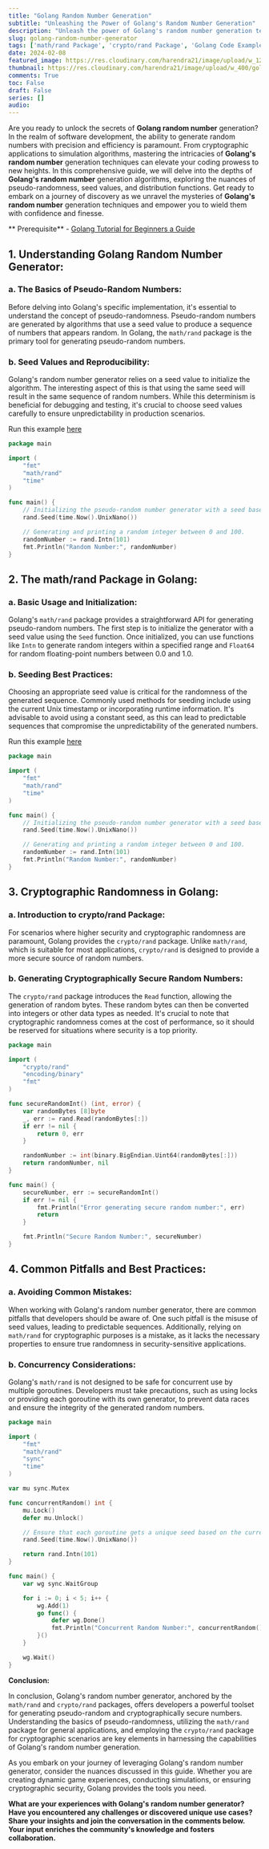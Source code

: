 ```yaml
---
title: "Golang Random Number Generation"
subtitle: "Unleashing the Power of Golang's Random Number Generation"
description: "Unleash the power of Golang's random number generation techniques for flawless precision in your programming endeavors."
slug: golang-random-number-generator
tags: ['math/rand Package', 'crypto/rand Package', 'Golang Code Examples', 'Golang Best Practices']
date: 2024-02-08
featured_image: https://res.cloudinary.com/harendra21/image/upload/w_1200/golangwithexample/5f9c9819740569d1a4ca1826_ep970x.jpg
thumbnail: https://res.cloudinary.com/harendra21/image/upload/w_400/golangwithexample/5f9c9819740569d1a4ca1826_ep970x.jpg
comments: True
toc: False
draft: False
series: []
audio: 
---
```

Are you ready to unlock the secrets of **Golang random number** generation? In the realm of software development, the ability to generate random numbers with precision and efficiency is paramount. From cryptographic applications to simulation algorithms, mastering the intricacies of **Golang's random number** generation techniques can elevate your coding prowess to new heights. In this comprehensive guide, we will delve into the depths of **Golang's random number** generation algorithms, exploring the nuances of pseudo-randomness, seed values, and distribution functions. Get ready to embark on a journey of discovery as we unravel the mysteries of **Golang's random number** generation techniques and empower you to wield them with confidence and finesse.

** Prerequisite** - [Golang Tutorial for Beginners a Guide](https://golang.withcodeexample.com/blog/golang-tutorial-for-beginners/)

## 1. Understanding  Golang Random Number Generator:

### a. The Basics of Pseudo-Random Numbers:

Before delving into Golang's specific implementation, it's essential to understand the concept of pseudo-randomness. Pseudo-random numbers are generated by algorithms that use a seed value to produce a sequence of numbers that appears random. In Golang, the `math/rand` package is the primary tool for generating pseudo-random numbers.

### b. Seed Values and Reproducibility:

Golang's random number generator relies on a seed value to initialize the algorithm. The interesting aspect of this is that using the same seed will result in the same sequence of random numbers. While this determinism is beneficial for debugging and testing, it's crucial to choose seed values carefully to ensure unpredictability in production scenarios.

Run this example [here](https://go.dev/play/p/5MUTW3HxRNX)

```go
package main

import (
	"fmt"
	"math/rand"
	"time"
)

func main() {
	// Initializing the pseudo-random number generator with a seed based on the current Unix timestamp.
	rand.Seed(time.Now().UnixNano())

	// Generating and printing a random integer between 0 and 100.
	randomNumber := rand.Intn(101)
	fmt.Println("Random Number:", randomNumber)
}
```

## 2. The math/rand Package in Golang:

### a. Basic Usage and Initialization:

Golang's `math/rand` package provides a straightforward API for generating pseudo-random numbers. The first step is to initialize the generator with a seed value using the `Seed` function. Once initialized, you can use functions like `Intn` to generate random integers within a specified range and `Float64` for random floating-point numbers between 0.0 and 1.0.

### b. Seeding Best Practices:

Choosing an appropriate seed value is critical for the randomness of the generated sequence. Commonly used methods for seeding include using the current Unix timestamp or incorporating runtime information. It's advisable to avoid using a constant seed, as this can lead to predictable sequences that compromise the unpredictability of the generated numbers.

Run this example [here](https://go.dev/play/p/5MUTW3HxRNX)

```go
package main

import (
	"fmt"
	"math/rand"
	"time"
)

func main() {
	// Initializing the pseudo-random number generator with a seed based on the current Unix timestamp.
	rand.Seed(time.Now().UnixNano())

	// Generating and printing a random integer between 0 and 100.
	randomNumber := rand.Intn(101)
	fmt.Println("Random Number:", randomNumber)
}
```

## 3. Cryptographic Randomness in Golang:

### a. Introduction to crypto/rand Package:

For scenarios where higher security and cryptographic randomness are paramount, Golang provides the `crypto/rand` package. Unlike `math/rand`, which is suitable for most applications, `crypto/rand` is designed to provide a more secure source of random numbers.

### b. Generating Cryptographically Secure Random Numbers:

The `crypto/rand` package introduces the `Read` function, allowing the generation of random bytes. These random bytes can then be converted into integers or other data types as needed. It's crucial to note that cryptographic randomness comes at the cost of performance, so it should be reserved for situations where security is a top priority.

```go
package main

import (
	"crypto/rand"
	"encoding/binary"
	"fmt"
)

func secureRandomInt() (int, error) {
	var randomBytes [8]byte
	_, err := rand.Read(randomBytes[:])
	if err != nil {
		return 0, err
	}

	randomNumber := int(binary.BigEndian.Uint64(randomBytes[:]))
	return randomNumber, nil
}

func main() {
	secureNumber, err := secureRandomInt()
	if err != nil {
		fmt.Println("Error generating secure random number:", err)
		return
	}

	fmt.Println("Secure Random Number:", secureNumber)
}
```

## 4. Common Pitfalls and Best Practices:

### a. Avoiding Common Mistakes:

When working with Golang's random number generator, there are common pitfalls that developers should be aware of. One such pitfall is the misuse of seed values, leading to predictable sequences. Additionally, relying on `math/rand` for cryptographic purposes is a mistake, as it lacks the necessary properties to ensure true randomness in security-sensitive applications.

### b. Concurrency Considerations:

Golang's `math/rand` is not designed to be safe for concurrent use by multiple goroutines. Developers must take precautions, such as using locks or providing each goroutine with its own generator, to prevent data races and ensure the integrity of the generated random numbers.

```go
package main

import (
	"fmt"
	"math/rand"
	"sync"
	"time"
)

var mu sync.Mutex

func concurrentRandom() int {
	mu.Lock()
	defer mu.Unlock()

	// Ensure that each goroutine gets a unique seed based on the current Unix timestamp.
	rand.Seed(time.Now().UnixNano())

	return rand.Intn(101)
}

func main() {
	var wg sync.WaitGroup

	for i := 0; i < 5; i++ {
		wg.Add(1)
		go func() {
			defer wg.Done()
			fmt.Println("Concurrent Random Number:", concurrentRandom())
		}()
	}

	wg.Wait()
}
```

**Conclusion:**

In conclusion, Golang's random number generator, anchored by the `math/rand` and `crypto/rand` packages, offers developers a powerful toolset for generating pseudo-random and cryptographically secure numbers. Understanding the basics of pseudo-randomness, utilizing the `math/rand` package for general applications, and employing the `crypto/rand` package for cryptographic scenarios are key elements in harnessing the capabilities of Golang's random number generation.

As you embark on your journey of leveraging Golang's random number generator, consider the nuances discussed in this guide. Whether you are creating dynamic game experiences, conducting simulations, or ensuring cryptographic security, Golang provides the tools you need.

**What are your experiences with Golang's random number generator? Have you encountered any challenges or discovered unique use cases? Share your insights and join the conversation in the comments below. Your input enriches the community's knowledge and fosters collaboration.**
